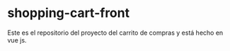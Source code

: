# shopping-cart-front
Este es el repositorio del proyecto del carrito de compras y está hecho en vue js.
